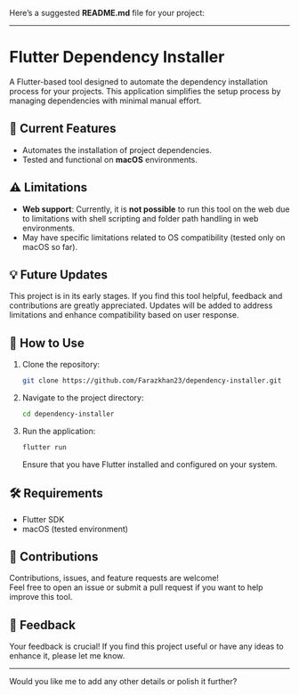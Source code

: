 Here’s a suggested **README.md** file for your project: 

---

# Flutter Dependency Installer

A Flutter-based tool designed to automate the dependency installation process for your projects. This application simplifies the setup process by managing dependencies with minimal manual effort.  

## 🚀 Current Features
- Automates the installation of project dependencies.
- Tested and functional on **macOS** environments.

## ⚠️ Limitations
- **Web support**: Currently, it is **not possible** to run this tool on the web due to limitations with shell scripting and folder path handling in web environments.
- May have specific limitations related to OS compatibility (tested only on macOS so far).  

## 💡 Future Updates
This project is in its early stages. If you find this tool helpful, feedback and contributions are greatly appreciated. Updates will be added to address limitations and enhance compatibility based on user response.

## 🔧 How to Use
1. Clone the repository:  
   ```bash
   git clone https://github.com/Farazkhan23/dependency-installer.git
   ```
2. Navigate to the project directory:
   ```bash
   cd dependency-installer
   ```
3. Run the application:
   ```bash
   flutter run
   ```

   Ensure that you have Flutter installed and configured on your system.

## 🛠 Requirements
- Flutter SDK  
- macOS (tested environment)

## 📝 Contributions
Contributions, issues, and feature requests are welcome!  
Feel free to open an issue or submit a pull request if you want to help improve this tool.

## 🌟 Feedback
Your feedback is crucial! If you find this project useful or have any ideas to enhance it, please let me know.

---

Would you like me to add any other details or polish it further?